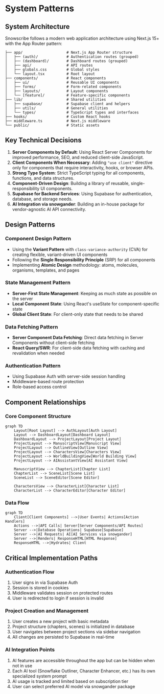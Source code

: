# System Patterns

## System Architecture

Snowscribe follows a modern web application architecture using Next.js 15+ with the App Router pattern:

```
├── app/                    # Next.js App Router structure
│   ├── (auth)/             # Authentication routes (grouped)
│   ├── (dashboard)/        # Dashboard routes (grouped)
│   ├── api/                # API routes
│   ├── globals.css         # Global styles
│   └── layout.tsx          # Root layout
├── components/             # React components
│   ├── ui/                 # Reusable UI components
│   ├── forms/              # Form-related components
│   ├── layouts/            # Layout components
│   └── [feature]/          # Feature-specific components
├── lib/                    # Shared utilities
│   ├── supabase/           # Supabase client and helpers
│   ├── utils/              # General utilities
│   └── types/              # TypeScript types and interfaces
├── hooks/                  # Custom React hooks
├── middleware.ts           # Next.js middleware
└── public/                 # Static assets
```

## Key Technical Decisions

1. **Server Components by Default**: Using React Server Components for improved performance, SEO, and reduced client-side JavaScript.
2. **Client Components When Necessary**: Adding `"use client"` directive only for components that require interactivity, hooks, or browser APIs.
3. **Strong Type System**: Strict TypeScript typing for all components, functions, and data structures.
4. **Component-Driven Design**: Building a library of reusable, single-responsibility UI components.
5. **Supabase for Backend Services**: Using Supabase for authentication, database, and storage needs.
6. **AI Integration via snowgander**: Building an in-house package for vendor-agnostic AI API connectivity.

## Design Patterns

### Component Design Pattern

- Using the **Variant Pattern** with `class-variance-authority` (CVA) for creating flexible, variant-driven UI components
- Following the **Single Responsibility Principle** (SRP) for all components
- Implementing **Atomic Design** methodology: atoms, molecules, organisms, templates, and pages

### State Management Pattern

- **Server-First State Management**: Keeping as much state as possible on the server
- **Local Component State**: Using React's useState for component-specific state
- **Global Client State**: For client-only state that needs to be shared

### Data Fetching Pattern

- **Server Component Data Fetching**: Direct data fetching in Server Components without client-side fetching
- **React Query/SWR**: For client-side data fetching with caching and revalidation when needed

### Authentication Pattern

- Using Supabase Auth with server-side session handling
- Middleware-based route protection
- Role-based access control

## Component Relationships

### Core Component Structure

```mermaid
graph TD
    Layout[Root Layout] --> AuthLayout[Auth Layout]
    Layout --> DashboardLayout[Dashboard Layout]
    DashboardLayout --> ProjectLayout[Project Layout]
    ProjectLayout --> ManuscriptView[Manuscript View]
    ProjectLayout --> OutlineView[Outline View]
    ProjectLayout --> CharactersView[Characters View]
    ProjectLayout --> WorldBuildingView[World Building View]
    ProjectLayout --> AIAssistantView[AI Assistant View]

    ManuscriptView --> ChapterList[Chapter List]
    ChapterList --> SceneList[Scene List]
    SceneList --> SceneEditor[Scene Editor]

    CharactersView --> CharacterList[Character List]
    CharacterList --> CharacterEditor[Character Editor]
```

### Data Flow

```mermaid
graph TD
    Client[Client Components] -->|User Events| Actions[Action Handlers]
    Actions -->|API Calls| Server[Server Components/API Routes]
    Server -->|Database Operations| Supabase[Supabase]
    Server -->|AI Requests| AI[AI Services via snowgander]
    Server -->|Renders| ResponseHTML[HTML Response]
    ResponseHTML -->|Hydrates| Client
```

## Critical Implementation Paths

### Authentication Flow

1. User signs in via Supabase Auth
2. Session is stored in cookies
3. Middleware validates session on protected routes
4. User is redirected to login if session is invalid

### Project Creation and Management

1. User creates a new project with basic metadata
2. Project structure (chapters, scenes) is initialized in database
3. User navigates between project sections via sidebar navigation
4. All changes are persisted to Supabase in real-time

### AI Integration Points

1. AI features are accessible throughout the app but can be hidden when not in use
2. Each AI tool (Snowflake Outliner, Character Enhancer, etc.) has its own specialized system prompt
3. AI usage is tracked and limited based on subscription tier
4. User can select preferred AI model via snowgander package
